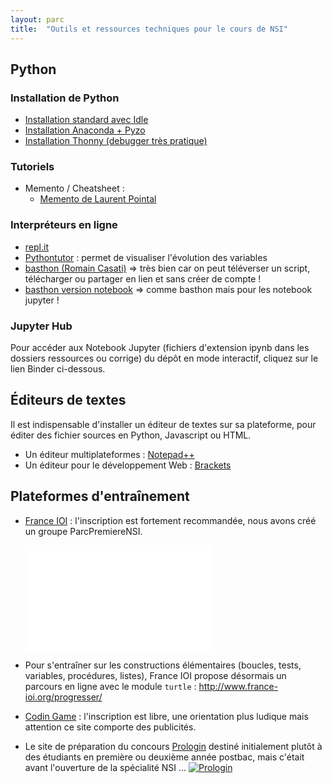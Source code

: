 ```yaml
---
layout: parc
title:  "Outils et ressources techniques pour le cours de NSI"
---
```



## Python 

### Installation de Python

- [Installation standard avec Idle](https://www.python.org/downloads/)
- [Installation Anaconda + Pyzo](https://pyzo.org/start.html)
- [Installation Thonny (debugger très pratique)](https://thonny.org/)

### Tutoriels

* Memento / Cheatsheet :
  * [Memento de Laurent Pointal](https://perso.limsi.fr/pointal/_media/python:cours:mementopython3.pdf)
  
### Interpréteurs en ligne 

- [repl.it](https://repl.it/languages/python3)
- [Pythontutor](http://pythontutor.com/)  : permet de visualiser l'évolution des variables
- [basthon (Romain Casati)](https://frederic-junier.org/basthon/) => très bien car on peut téléverser un script, télécharger ou partager en lien et sans créer de compte !
- [basthon version notebook](https://notebook.basthon.fr/) => comme basthon mais pour les notebook jupyter !


### Jupyter Hub

Pour accéder aux Notebook Jupyter (fichiers d'extension ipynb dans les dossiers ressources ou corrige) du dépôt en mode interactif, cliquez sur le lien Binder ci-dessous.

## Éditeurs de textes 

Il est indispensable d'installer un éditeur de textes sur sa plateforme, pour éditer des fichier sources en Python, Javascript ou HTML.

* Un éditeur multiplateformes : [Notepad++](https://notepad-plus-plus.org/)
* Un éditeur pour le développement Web : [Brackets](http://brackets.io/)

## Plateformes d'entraînement 

* [France IOI](http://www.france-ioi.org/) : l'inscription est fortement recommandée, nous avons créé un groupe ParcPremiereNSI.
   <iframe width="300" height="169" sandbox="allow-same-origin allow-scripts allow-popups" src="presentation-franceioi.mp4" frameborder="0" allowfullscreen></iframe>

* Pour s'entraîner sur les constructions élémentaires (boucles, tests, variables, procédures, listes), France IOI propose désormais un parcours en ligne avec le module `turtle`  : <http://www.france-ioi.org/progresser/>

* [Codin Game](https://www.codingame.com) : l'inscription est libre, une orientation plus ludique mais attention ce  site comporte des publicités.
* Le site de préparation du  concours [Prologin](https://prologin.org/) destiné initialement plutôt à des étudiants en première ou deuxième année postbac, mais c'était avant l'ouverture de la spécialité NSI ... [![Prologin](prologin.png "logo prologin")](https://prologin.org/)
    
